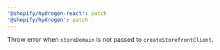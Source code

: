 ```yaml
---
'@shopify/hydrogen-react': patch
'@shopify/hydrogen': patch
---
```


Throw error when `storeDomain` is not passed to `createStorefrontClient`.
